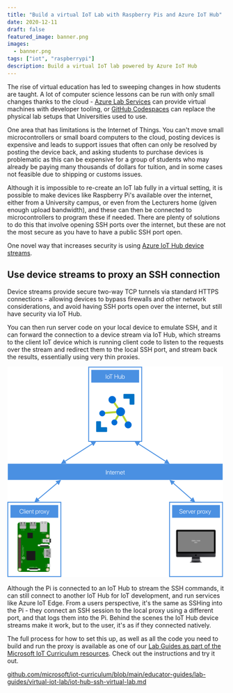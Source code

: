 ```yaml
---
title: "Build a virtual IoT Lab with Raspberry Pis and Azure IoT Hub"
date: 2020-12-11
draft: false
featured_image: banner.png
images: 
  - banner.png
tags: ["iot", "raspberrypi"]
description: Build a virtual IoT lab powered by Azure IoT Hub
---
```


The rise of virtual education has led to sweeping changes in how students are taught. A lot of computer science lessons can be run with only small changes thanks to the cloud - [Azure Lab Services](https://azure.microsoft.com/services/lab-services/pre-configured) can provide virtual machines with developer tooling, or [GitHub Codespaces](https://github.com/features/codespaces) can replace the physical lab setups that Universities used to use.

One area that has limitations is the Internet of Things. You can't move small microcontrollers or small board computers to the cloud, posting devices is expensive and leads to support issues that often can only be resolved by posting the device back, and asking students to purchase devices is problematic as this can be expensive for a group of students who may already be paying many thousands of dollars for tuition, and in some cases not feasible due to shipping or customs issues.

Although it is impossible to re-create an IoT lab fully in a virtual setting, it is possible to make devices like Raspberry Pi's available over the internet, either from a University campus, or even from the Lecturers home (given enough upload bandwidth), and these can then be connected to microcontrollers to program these if needed. There are plenty of solutions to do this that involve opening SSH ports over the internet, but these are not the most secure as you have to have a public SSH port open.

One novel way that increases security is using [Azure IoT Hub device streams](https://docs.microsoft.com/azure/iot-hub/iot-hub-device-streams-overview?WT.mc_id=academic-7372-jabenn).

## Use device streams to proxy an SSH connection

Device streams provide secure two-way TCP tunnels via standard HTTPS connections - allowing devices to bypass firewalls and other network considerations, and avoid having SSH ports open over the internet, but still have security via IoT Hub.

You can then run server code on your local device to emulate SSH, and it can forward the connection to a device stream via IoT Hub, which streams to the client IoT device which is running client code to listen to the requests over the stream and redirect them to the local SSH port, and stream back the results, essentially using very thin proxies.

![IoT hub acting as an ssh proxy](ssh-over-iot-hub-architecture.png)

Although the Pi is connected to an IoT Hub to stream the SSH commands, it can still connect to another IoT Hub for IoT development, and run services like Azure IoT Edge. From a users perspective, it's the same as SSHing into the Pi - they connect an SSH session to the local proxy using a different port, and that logs them into the Pi. Behind the scenes the IoT Hub device streams make it work, but to the user, it's as if they connected natively.

The full process for how to set this up, as well as all the code you need to build and run the proxy is available as one of our [Lab Guides as part of the Microsoft IoT Curriculum resources](https://github.com/microsoft/iot-curriculum/blob/main/educator-guides/lab-guides/virtual-iot-lab/iot-hub-ssh-virtual-lab.md). Check out the instructions and try it out.

[github.com/microsoft/iot-curriculum/blob/main/educator-guides/lab-guides/virtual-iot-lab/iot-hub-ssh-virtual-lab.md](https://github.com/microsoft/iot-curriculum/blob/main/educator-guides/lab-guides/virtual-iot-lab/iot-hub-ssh-virtual-lab.md)
